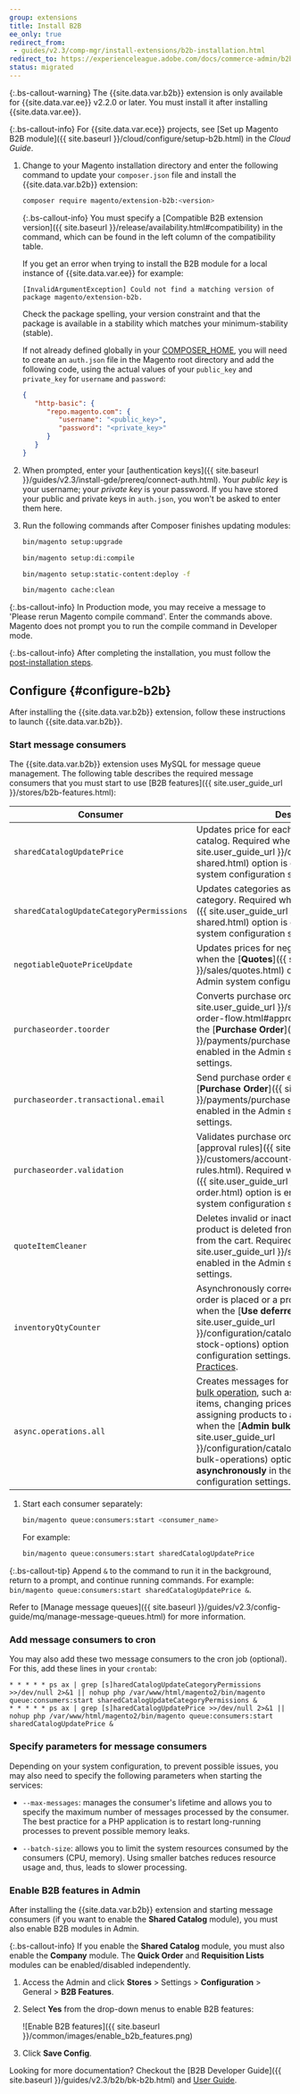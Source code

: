 ```yaml
---
group: extensions
title: Install B2B
ee_only: true
redirect_from:
 - guides/v2.3/comp-mgr/install-extensions/b2b-installation.html
redirect_to: https://experienceleague.adobe.com/docs/commerce-admin/b2b/install.html
status: migrated
---
```


{:.bs-callout-warning}
The {{site.data.var.b2b}} extension is only available for {{site.data.var.ee}} v2.2.0 or later. You must install it after installing {{site.data.var.ee}}.

{:.bs-callout-info}
For {{site.data.var.ece}} projects, see [Set up Magento B2B module]({{ site.baseurl }}/cloud/configure/setup-b2b.html) in the _Cloud Guide_.

1. Change to your Magento installation directory and enter the following command to update your `composer.json` file and install the {{site.data.var.b2b}} extension:

   ```bash
   composer require magento/extension-b2b:<version>
   ```

   {:.bs-callout-info}
   You must specify a [Compatible B2B extension version]({{ site.baseurl }}/release/availability.html#compatibility) in the command, which can be found in the left column of the compatibility table.

   If you get an error when trying to install the B2B module for a local instance of {{site.data.var.ee}} for example:

   ```terminal
   [InvalidArgumentException] Could not find a matching version of package magento/extension-b2b.
   ```

   Check the package spelling, your version constraint and that the package is available in a stability which matches your minimum-stability (stable).

   If not already defined globally in your [COMPOSER_HOME](https://getcomposer.org/doc/03-cli.md#composer-home), you will need to create an `auth.json` file in the Magento root directory and add the following code, using the actual values of your `public_key` and `private_key` for `username` and `password`:

   ```json
   {
      "http-basic": {
         "repo.magento.com": {
            "username": "<public_key>",
            "password": "<private_key>"
         }
      }
   }
   ```

1. When prompted, enter your [authentication keys]({{ site.baseurl }}/guides/v2.3/install-gde/prereq/connect-auth.html). Your *public key* is your username; your *private key* is your password. If you have stored your public and private keys in `auth.json`, you won't be asked to enter them here.

1. Run the following commands after Composer finishes updating modules:

   ```bash
   bin/magento setup:upgrade
   ```

   ```bash
   bin/magento setup:di:compile
   ```

   ```bash
   bin/magento setup:static-content:deploy -f
   ```

   ```bash
   bin/magento cache:clean
   ```

 {:.bs-callout-info}
 In Production mode, you may receive a message to 'Please rerun Magento compile command'.  Enter the commands above. Magento does not prompt you to run the compile command in Developer mode.

{:.bs-callout-info}
After completing the installation, you must follow the [post-installation steps](#configure-b2b).

## Configure {#configure-b2b}

After installing the {{site.data.var.b2b}} extension, follow these instructions to launch {{site.data.var.b2b}}.

### Start message consumers

The {{site.data.var.b2b}} extension uses MySQL for message queue management. The following table describes the required message consumers that you must start to use [B2B features]({{ site.user_guide_url }}/stores/b2b-features.html):

| Consumer                                 | Description                                                                                                                                                                                                                                                                                                                                                                                                                                                                                                                                                                                                        |
|------------------------------------------|--------------------------------------------------------------------------------------------------------------------------------------------------------------------------------------------------------------------------------------------------------------------------------------------------------------------------------------------------------------------------------------------------------------------------------------------------------------------------------------------------------------------------------------------------------------------------------------------------------------------|
| `sharedCatalogUpdatePrice`               | Updates price for each product in a shared catalog. Required when the [**Shared Catalogs**]({{ site.user_guide_url }}/catalog/catalog-shared.html) option is enabled in the Admin system configuration settings.                                                                                                                                                                                                                                                                                                                                                                                                   |
| `sharedCatalogUpdateCategoryPermissions` | Updates categories assigned to a shared catalog category. Required when the [**Shared Catalogs**]({{ site.user_guide_url }}/catalog/catalog-shared.html) option is enabled in the Admin system configuration settings.                                                                                                                                                                                                                                                                                                                                                                                             |
| `negotiableQuotePriceUpdate`             | Updates prices for negotiable quotes. Required when the [**Quotes**]({{ site.user_guide_url }}/sales/quotes.html) option is enabled in the Admin system configuration settings.                                                                                                                                                                                                                                                                                                                                                                                                                                    |
| `purchaseorder.toorder`                  | Converts purchase order to [order]({{ site.user_guide_url }}/stores/b2b-purchase-order-flow.html#approval-rules). Required when the [**Purchase Order**]({{ site.user_guide_url }}/payments/purchase-order.html) option is enabled in the Admin system configuration settings.                                                                                                                                                                                                                                                                                                                                     |
| `purchaseorder.transactional.email`      | Send purchase order emails. Required when the [**Purchase Order**]({{ site.user_guide_url }}/payments/purchase-order.html) option is enabled in the Admin system configuration settings.                                                                                                                                                                                                                                                                                                                                                                                                                           |
| `purchaseorder.validation`               | Validates purchase order against relevant [approval rules]({{ site.user_guide_url }}/customers/account-dashboard-approval-rules.html). Required when the [**Purchase Order**]({{ site.user_guide_url }}/payments/purchase-order.html) option is enabled in the Admin system configuration settings.                                                                                                                                                                                                                                                                                                                |
| `quoteItemCleaner`                       | Deletes invalid or inactive price quotes when a product is deleted from the catalog or removed from the cart. Required when the [**Quotes**]({{ site.user_guide_url }}/sales/quotes.html) option is enabled in the Admin system configuration settings.                                                                                                                                                                                                                                                                                                                                                            |
| `inventoryQtyCounter`                    | Asynchronously corrects the stock index after an order is placed or a product is removed. Required when the [**Use deferred stock update**]({{ site.user_guide_url }}/configuration/catalog/inventory.html#product-stock-options) option is enabled in the Admin configuration settings. See [Performance Best Practices](https://experienceleague.adobe.com/docs/commerce-operations/performance-best-practices/configuration.html#deferred-stock-update).                                                                                                                                                        |
| `async.operations.all`                   | Creates messages for each individual task of a [bulk operation](https://developer.adobe.com/commerce/php/development/components/message-queues/bulk-operations/), such as importing or exporting items, changing prices on a mass scale, and assigning products to a warehouse. Required when the [**Admin bulk operations**]({{ site.user_guide_url }}/configuration/catalog/inventory.html?#admin-bulk-operations) option is set to **Run asynchronously** in the Admin system configuration settings. |

1. Start each consumer separately:

   ```bash
   bin/magento queue:consumers:start <consumer_name>
   ```

   For example:

   ```bash
   bin/magento queue:consumers:start sharedCatalogUpdatePrice
   ```

{:.bs-callout-tip}
Append `&` to the command to run it in the background, return to a prompt, and continue running commands. For example: `bin/magento queue:consumers:start sharedCatalogUpdatePrice &`.

Refer to [Manage message queues]({{ site.baseurl }}/guides/v2.3/config-guide/mq/manage-message-queues.html) for more information.

### Add message consumers to cron

You may also add these two message consumers to the cron job (optional). For this, add these lines in your `crontab`:

```terminal
* * * * * ps ax | grep [s]haredCatalogUpdateCategoryPermissions >>/dev/null 2>&1 || nohup php /var/www/html/magento2/bin/magento queue:consumers:start sharedCatalogUpdateCategoryPermissions &
* * * * * ps ax | grep [s]haredCatalogUpdatePrice >>/dev/null 2>&1 || nohup php /var/www/html/magento2/bin/magento queue:consumers:start sharedCatalogUpdatePrice &
```

### Specify parameters for message consumers

Depending on your system configuration, to prevent possible issues, you may also need to specify the following parameters when starting the services:

-  `--max-messages`: manages the consumer's lifetime and allows you to specify the maximum number of messages processed by the consumer. The best practice for a PHP application is to restart long-running processes to prevent possible memory leaks.

-  `--batch-size`: allows you to limit the system resources consumed by the consumers (CPU, memory). Using smaller batches reduces resource usage and, thus, leads to slower processing.

### Enable B2B features in Admin

After installing the {{site.data.var.b2b}} extension and starting message consumers (if you want to enable the **Shared Catalog** module), you must also enable B2B modules in Admin.

{:.bs-callout-info}
If you enable the **Shared Catalog** module, you must also enable the **Company** module. The **Quick Order** and **Requisition Lists** modules can be enabled/disabled independently.

1. Access the Admin and click **Stores** > Settings > **Configuration** > General > **B2B Features**.

1. Select **Yes** from the drop-down menus to enable B2B features:

    ![Enable B2B features]({{ site.baseurl }}/common/images/enable_b2b_features.png)

1. Click **Save Config**.

Looking for more documentation? Checkout the [B2B Developer Guide]({{ site.baseurl }}/guides/v2.3/b2b/bk-b2b.html) and [User Guide](https://docs.magento.com/m2/b2b/user_guide/getting-started.html).
